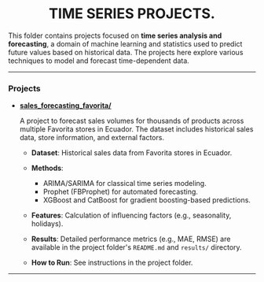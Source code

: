 # <center> **TIME SERIES PROJECTS.**


This folder contains projects focused on **time series analysis and forecasting**, a domain of machine learning and statistics used to predict future values based on historical data. The projects here explore various techniques to model and forecast time-dependent data.

---


### **Projects**

- **[sales_forecasting_favorita/](sales_forecasting_favorita/)**  

  A project to forecast sales volumes for thousands of products across multiple Favorita stores in Ecuador. The dataset includes historical sales data, store information, and external factors. 

  - **Dataset**: Historical sales data from Favorita stores in Ecuador.  

  - **Methods**:  
    - ARIMA/SARIMA for classical time series modeling.  
    - Prophet (FBProphet) for automated forecasting.  
    - XGBoost and CatBoost for gradient boosting-based predictions.  

  - **Features**: Calculation of influencing factors (e.g., seasonality, holidays).  

  - **Results**: Detailed performance metrics (e.g., MAE, RMSE) are available in the project folder's `README.md` and `results/` directory.  

  - **How to Run**: See instructions in the project folder.

---